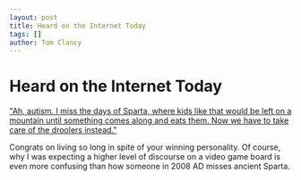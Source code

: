 ```yaml
---
layout: post
title: Heard on the Internet Today
tags: []
author: Tom Clancy
---
```


# Heard on the Internet Today

<a href="http://www.escapistmagazine.com/forums/read/18.54887#397403" target="_blank">"<span id="intelliTXT">Ah, autism. I miss the days of Sparta, where kids like that would be left on a mountain until something comes along and eats them. Now we have to take care of the droolers instead."</span></a>

Congrats on living so long in spite of your winning personality. Of course, why I was expecting a higher level of discourse on a video game board is even more confusing than how someone in 2008 AD misses ancient Sparta.
